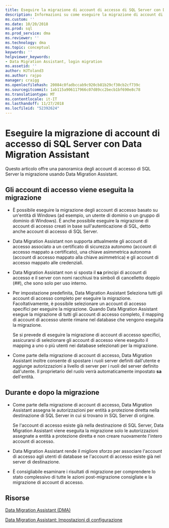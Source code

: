 ```yaml
---
title: Eseguire la migrazione di account di accesso di SQL Server con Data Migration Assistant | Microsoft Docs
description: Informazioni su come eseguire la migrazione di account di accesso di SQL Server con Data Migration Assistant
ms.custom: ''
ms.date: 10/20/2018
ms.prod: sql
ms.prod_service: dma
ms.reviewer: ''
ms.technology: dma
ms.topic: conceptual
keywords: ''
helpviewer_keywords:
- Data Migration Assistant, login migration
ms.assetid: ''
author: HJToland3
ms.author: rajpo
manager: craigg
ms.openlocfilehash: 20084c0fadbccab9c920cb81b29cf30cb2cf739c
ms.sourcegitcommit: 1ab115a906117966c07d89cc2becb1bf690e8c78
ms.translationtype: MT
ms.contentlocale: it-IT
ms.lasthandoff: 11/27/2018
ms.locfileid: "52392624"
---
```

# <a name="migrate-sql-server-logins-with-data-migration-assistant"></a>Eseguire la migrazione di account di accesso di SQL Server con Data Migration Assistant

Questo articolo offre una panoramica degli account di accesso di SQL Server la migrazione usando Data Migration Assistant. 

## <a name="which-logins-are-migrated"></a>Gli account di accesso viene eseguita la migrazione

- È possibile eseguire la migrazione degli account di accesso basato su un'entità di Windows (ad esempio, un utente di dominio o un gruppo di dominio di Windows). È anche possibile eseguire la migrazione di account di accesso creati in base sull'autenticazione di SQL, detto anche account di accesso di SQL Server.

- Data Migration Assistant non supporta attualmente gli account di accesso associato a un certificato di sicurezza autonomo (account di accesso mappato a certificato), una chiave asimmetrica autonoma (account di accesso mappato alla chiave asimmetrica) e gli account di accesso mappato alle credenziali.

- Data Migration Assistant non si sposta il **sa** principi di account di accesso e il server con nomi racchiusi tra simboli di cancelletto doppio (\#\#), che sono solo per uso interno.

- Per impostazione predefinita, Data Migration Assistant Seleziona tutti gli account di accesso completo per eseguire la migrazione. Facoltativamente, è possibile selezionare un account di accesso specifici per eseguire la migrazione. Quando Data Migration Assistant esegue la migrazione di tutti gli account di accesso completo, il mapping di account di accesso utente rimane nel database che vengono eseguita la migrazione. 

  Se si prevede di eseguire la migrazione di account di accesso specifici, assicurarsi di selezionare gli account di accesso viene eseguito il mapping a uno o più utenti nei database selezionati per la migrazione.

- Come parte della migrazione di account di accesso, Data Migration Assistant inoltre consente di spostare i ruoli server definiti dall'utente e aggiunge autorizzazioni a livello di server per i ruoli del server definito dall'utente. Il proprietario del ruolo verrà automaticamente impostato **sa** dell'entità.

## <a name="during-and-after-migration"></a>Durante e dopo la migrazione

- Come parte della migrazione di account di accesso, Data Migration Assistant assegna le autorizzazioni per entità a protezione diretta nella destinazione di SQL Server in cui si trovano in SQL Server di origine. 

  Se l'account di accesso esiste già nella destinazione di SQL Server, Data Migration Assistant viene eseguita la migrazione solo le autorizzazioni assegnate a entità a protezione diretta e non creare nuovamente l'intero account di accesso.

- Data Migration Assistant rende il migliore sforzo per associare l'account di accesso agli utenti di database se l'account di accesso esiste già nel server di destinazione.

- È consigliabile esaminare i risultati di migrazione per comprendere lo stato complessivo di tutte le azioni post-migrazione consigliate e la migrazione di account di accesso.

## <a name="resources"></a>Risorse

[Data Migration Assistant (DMA)](../dma/dma-overview.md)

[Data Migration Assistant: Impostazioni di configurazione](../dma/dma-configurationsettings.md)
